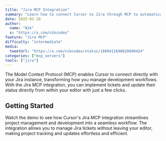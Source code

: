 ```yaml
---
title: "Jira MCP Integration"
summary: "Learn how to connect Cursor to Jira through MCP to automatically implement and update tickets directly from your editor"
date: 2025-02-18
author:
  name: "Nik"
  x: "https://x.com/nikcodex"
feature: "Jira MCP"
difficulty: "intermediate"
media:
  tweetUrl: "https://x.com/nikcodex/status/1889411690820690424"
categories: ["mcp_servers"]
tools: ["jira"]
---
```


The Model Context Protocol (MCP) enables Cursor to connect directly with your Jira instance, transforming how you manage development workflows. With the Jira MCP integration, you can implement tickets and update their status directly from within your editor with just a few clicks.

## Getting Started

Watch the demo to see how Cursor's Jira MCP integration streamlines project management and development into a seamless workflow. The integration allows you to manage Jira tickets without leaving your editor, making project tracking and updates effortless and efficient.